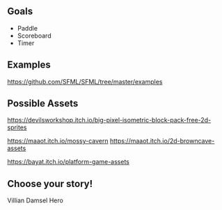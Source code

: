 ## Goals
 - Paddle
 - Scoreboard
 - Timer

## Examples
https://github.com/SFML/SFML/tree/master/examples

## Possible Assets

https://devilsworkshop.itch.io/big-pixel-isometric-block-pack-free-2d-sprites

https://maaot.itch.io/mossy-cavern
https://maaot.itch.io/2d-browncave-assets

https://bayat.itch.io/platform-game-assets

Choose your story!
------------------
Villian
Damsel
Hero

